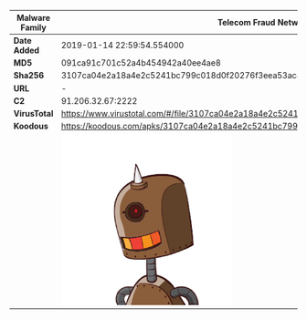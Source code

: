 | Malware Family | Telecom Fraud Network for South Koreans                      |
| -------------- | ------------------------------------------------------------ |
| **Date Added** | 2019-01-14 22:59:54.554000                                                   |
| **MD5**        | 091ca91c701c52a4b454942a40ee4ae8                             |
| **Sha256**     | 3107ca04e2a18a4e2c5241bc799c018d0f20276f3eea53ac88c362ac87fd3164 |
| **URL**        | -                                                            |
| **C2**         | 91.206.32.67:2222 |
| **VirusTotal** | https://www.virustotal.com/#/file/3107ca04e2a18a4e2c5241bc799c018d0f20276f3eea53ac88c362ac87fd3164/detection |
| **Koodous**    | https://koodous.com/apks/3107ca04e2a18a4e2c5241bc799c018d0f20276f3eea53ac88c362ac87fd3164 |
|                | ![](../assets/3107ca04e2a18a4e2c5241bc799c018d0f20276f3eea53ac88c362ac87fd3164.png) |
